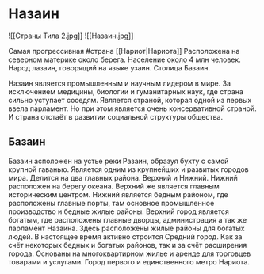 # Назаин
![[Страны Тила 2.jpg]]
![[Назаин.jpg]]

Самая прогрессивная #страна [[Нариот|Нариота]]
Расположена на северном материке около берега.
Население около 4 млн человек.
Народ лазаин, говорящий на языке узаин.
Столица Базаин.

Назаин является промышленным и научным лидером в мире. За исключением медицины, биологии и гуманитарных наук, где страна сильно уступает соседям. Является страной, которая одной из первых ввела парламент. Но при этом является очень консервативной страной. И страна отстаёт в развитии социальной структуры общества. 

## Базаин
Базаин асположен на устье реки Разаин, образуя бухту с самой крупной гаванью.
Является одним из крупнейших и развитых городов мира.
Делится на два главных района. Верхний и Нижний.
Нижний расположен на берегу океана. Верхний же является главным историческим центром.
Нижний является бедным районом, где расположены главные порты, там основное промышленное производство и бедные жилые районы.
Верхний город является богатым, где расположены главные дворцы, администрация а так же парламент Назаина. Здесь расположены жилые районы для богатых людей.
В настоящее время активно строится Средний город. Как за счёт некоторых бедных и богатых районов, так и за счёт расширения города. Основаны на многоквартирном жилье и аренде для торговцев товарами и услугами.
Город первого и единственного метро Нариота. 
